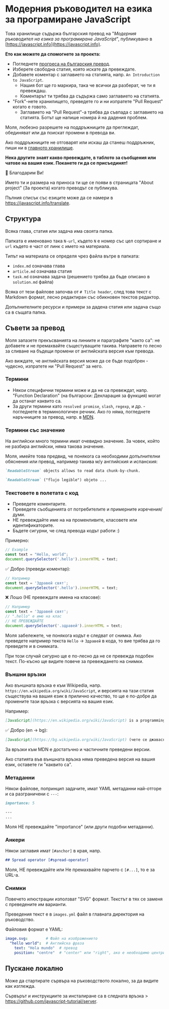 # Модерния ръководител на езика за програмиране JavaScript

Това хранилище съдържа българския превод на "*Модерния ръководител на езика за програмиране JavaScript*", публикувано в [https://javascript.info](https://javascript.info).

**Ето как можете да спомогнете за проекта:**

- Погледнете [прогреса на българския превод](https://github.com/javascript-tutorial/bg.javascript.info/issues/1).
- Изберете свободна статия, която искате да превеждате.
- Добавете коментар с заглавието на статията, напр. `An Introduction to JavaScript`.
    - Нашия бот ще го маркира, така че всички да разберат, че ти я превеждаш.
    - Коментарът ти трябва да съдържа само заглавието на статията.
- "Fork"-нете хранилището, преведете го и ни изпратете "Pull Request" когато е говото.
    - Заглавието на "Pull Request"-а трябва да съвпада с заглавието на статията. Ботът ще напише номера й на дадения проблем.

Моля, любезно разрешете на поддръжниците да преглеждат, обединяват или да поискат промени в превода ви.

Ако поддръжниците не отговарят или искаш да станеш поддръжник, пиши ни в [главното хранилище](https://github.com/javascript-tutorial/en.javascript.info/issues/new).

**Нека другите знаят какво превеждате, в таблото за съобщения или чатове на вашия език. Поканете ги да се присъединят!**

🎉 Благодарим Ви!

Името ти и размера на приноса ти ще се появи в страницата "About project" (За проекта) когато преводът се публикува.

Пълния списък със езиците може да се намери в <https://javascript.info/translate>.

## Структура

Всяка глава, статия или задача има своята папка.

Папката е именовано така `N-url`, където `N` е номер със цел сортиране и `url` където е част от линк с името на материала.

Типът на материала се определя чрез файла вътре в папката:

- `index.md` означава глава
- `article.md` означава статия
- `task.md` означава задача (решението трябва да бъде описано в `solution.md` файла)

Всяка от тези файлове започва от `# Title header`, след това текст с Markdown формат, лесно редактиран със обикновен текстов редактор.

Допълнителните ресурси и примери за дадена статия или задача също са в същата папка.

## Съвети за превод

Моля запазете прекъсванията на линиите и параграфите "както са": не добавете и не премахвайте същестуващите такива.
Направете го лесно за сливане на бъдещи промени от английската версия към превода.

Ако виждате, че английската версия може да се бъде подобрен - чудесно, изпратете ни "Pull Request" за него.

### Термини

- Някои специфични термини може и да не са превеждат, напр. "Function Declaration" (на български: Декларация за функция) могат да останат каквито са.
- За други термини като `resolved promise`, `slash`, `regexp`, и др. - погледнете в терминологичен речник. Ако го няма, погледнете наръчниците за превод, напр. в [MDN](https://developer.mozilla.org/en-US/).

### Термини със значение

На английски много термини имат очевидно значение. За човек, който не разбира английски, няма такова значение.

Моля, имейте това предвид, че понякога са необходими допълнителни обяснения или превод, например такива м/у английския и испанския:

```md
`ReadableStream` objects allows to read data chunk-by-chunk.
```

```md
`ReadableStream` ("flujo legible") objeto ...
```

### Текстовете в полетата с код

- Преведете коментарите.
- Преведете съобщенията от потребителите и примерните изречения/думи.
- НЕ превеждайте име на на променливите, класовете или идентификаторите.
- Бъдете сигурни, че след превода кодът работи :)

Примерно:

```js
// Example
const text = "Hello, world";
document.querySelector('.hello').innerHTML = text;
```

✅ Добро (преведи коментар):

```js
// Например
const text = 'Здравей свят';
document.querySelector('.hello').innerHTML = text;
```

❌ Лошо (НЕ превеждате имена на класове):

```js
// Например
const text = 'Здравей свят';
// ".hello" е име на клас
// НЕ ПРЕВЕЖДАЙТЕ
document.querySelector('.здравей').innerHTML = text;
```

Моля забележете, че понякога кодът е следват от снимка. Ако преведете например текста `Hello` -> `Здравей` в кода, то вие трябва да го преведете и в снимката.

При този случай сигурно ще е по-лесно да не се превежда подобен текст. По-късно ще видите повече за превеждането на снимки.

### Външни връзки

Ако външната връзка е към Wikipedia, напр. `https://en.wikipedia.org/wiki/JavaScript`, и версията на тази статия съществува на вашия език в прилично качество, то ще е по-добре да промените тази връзка с версията на вашия език.

Например:

```md
[JavaScript](https://en.wikipedia.org/wiki/JavaScript) is a programming language.
```

✅ Добро (en -> bg):

```md
[JavaScript](https://bg.wikipedia.org/wiki/JavaScript) (чете се джаваскрипт) е интерпретируем език за програмиране, ...
```

За връзки към MDN е достатъчно и частичните преведени версии.

Ако статията във външната връзка няма преведена версия на вашия език, оставете ги "каквито са".

### Метаданни

Някои файлове, попринцип задачите, имат YAML метаданни най-отгоре и са разграничени с `---`:

```md
importance: 5

---
...
```

Моля НЕ превеждайте "importance" (или други подобни метаданни).

### Анкери

Някои заглавия имат `[#anchor]` в края, напр.

```md
## Spread operator [#spread-operator]
```

Моля, НЕ превеждайте или Не премахвайте парчето с `[#...]`, то е за URL-а.

### Снимки

Повечето илюстрации използват "SVG" формат. Текстът в тях се заменя с преведените им варианти.

Преведения текст е в `images.yml` файл в главната директория на ръководство.

Файловия формат е YAML:

```yaml
image.svg:        # Файл на изображението
  "hello world":  # Английска фраза
    text: "Hola mundo"  # превод
    position: "centre"  # "center" или "right", ако е необходимо центриране или дясното подравняване на превода
```

## Пускане локално

Може да стартирате сървъра на ръководството локално, за да видите как изглежда.

Сървърът и инструкциите за инсталиране са в следната връзка > <https://github.com/javascript-tutorial/server>.
